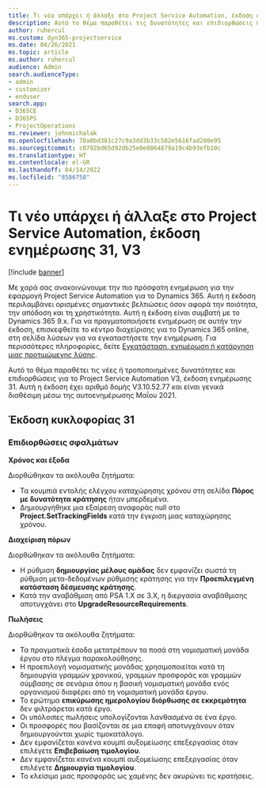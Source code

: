 ```yaml
---
title: Τι νέο υπάρχει ή άλλαξε στο Project Service Automation, έκδοση ενημέρωσης 31, V3
description: Αυτό το θέμα παραθέτει τις δυνατότητες και επιδιορθώσεις που είναι διαθέσιμες στο Project Service Automation, έκδοση ενημέρωσης 31, V3.
author: ruhercul
ms.custom: dyn365-projectservice
ms.date: 04/26/2021
ms.topic: article
ms.author: ruhercul
audience: Admin
search.audienceType:
- admin
- customizer
- enduser
search.app:
- D365CE
- D365PS
- ProjectOperations
ms.reviewer: johnmichalak
ms.openlocfilehash: 70a8bd381c27c9a3dd3b33c582e5616fad280e95
ms.sourcegitcommit: c0792bd65d92db25e0e8864879a19c4b93efb10c
ms.translationtype: HT
ms.contentlocale: el-GR
ms.lasthandoff: 04/14/2022
ms.locfileid: "8586758"
---
```

# <a name="whats-new-or-changed-in-project-service-automation-update-release-31-v3"></a>Τι νέο υπάρχει ή άλλαξε στο Project Service Automation, έκδοση ενημέρωσης 31, V3

[!include [banner](../includes/psa-now-project-operations.md)]

Με χαρά σας ανακοινώνουμε την πιο πρόσφατη ενημέρωση για την εφαρμογή Project Service Automation για το Dynamics 365. Αυτή η έκδοση περιλαμβάνει ορισμένες σημαντικές βελτιώσεις όσον αφορά την ποιότητα, την απόδοση και τη χρηστικότητα. Αυτή η έκδοση είναι συμβατή με το Dynamics 365 9.x. Για να πραγματοποιήσετε ενημέρωση σε αυτήν την έκδοση, επισκεφθείτε το κέντρο διαχείρισης για το Dynamics 365 online, στη σελίδα λύσεων για να εγκαταστήσετε την ενημέρωση. Για περισσότερες πληροφορίες, δείτε [Εγκατάσταση, ενημέρωση ή κατάργηση μιας προτιμώμενης λύσης](/power-platform/admin/install-remove-preferred-solution).

Αυτό το θέμα παραθέτει τις νέες ή τροποποιημένες δυνατότητες και επιδιορθώσεις για το Project Service Automation V3, έκδοση ενημέρωσης 31. Αυτή η έκδοση έχει αριθμό δομής V3.10.52.77 και είναι γενικά διαθέσιμη μέσω της αυτοενημέρωσης Μαΐου 2021.

## <a name="update-release-31"></a>Έκδοση κυκλοφορίας 31

### <a name="bug-fixes"></a>Επιδιορθώσεις σφαλμάτων

**Χρόνος και έξοδα**

Διορθώθηκαν τα ακόλουθα ζητήματα:

- Τα κουμπιά εντολής ελέγχου καταχώρησης χρόνου στη σελίδα **Πόρος με δυνατότητα κράτησης** ήταν μπερδεμένα.
- Δημιουργήθηκε μια εξαίρεση αναφοράς null στο **Project.SetTrackingFields** κατά την έγκριση μιας καταχώρησης χρόνου.

**Διαχείριση πόρων**

Διορθώθηκαν τα ακόλουθα ζητήματα:

- Η ρύθμιση **δημιουργίας μέλους ομάδας** δεν εμφανίζει σωστά τη ρύθμιση μετα-δεδομένων ρύθμισης κράτησης για την **Προεπιλεγμένη κατάσταση δέσμευσης κράτησης**.
- Κατά την αναβάθμιση από PSA 1.X σε 3.X, η διεργασία αναβάθμισης αποτυγχάνει στο **UpgradeResourceRequirements**.


**Πωλήσεις**

Διορθώθηκαν τα ακόλουθα ζητήματα:

- Τα πραγματικά έσοδα μετατρέπουν τα ποσά στη νομισματική μονάδα έργου στο πλέγμα παρακολούθησης.
- Η προεπιλογή νομισματικής μονάδας χρησιμοποιείται κατά τη δημιουργία γραμμών χρονικού, γραμμών προσφοράς και γραμμών σύμβασης σε σενάρια όπου η βασική νομισματική μονάδα ενός οργανισμού διαφέρει από τη νομισματική μονάδα έργου.
- Το ερώτημα **επικύρωσης ημερολογίου διόρθωσης σε εκκρεμότητα** δεν φιλτράρεται κατά έργο.
- Οι υπόλοιπες πωλήσεις υπολογίζονται λανθασμένα σε ένα έργο.
- Οι προσφορές που βασίζονται σε μια επαφή αποτυγχάνουν όταν δημιουργούνται χωρίς τιμοκατάλογο.
- Δεν εμφανίζεται κανένα κουμπί αυξομείωσης επεξεργασίας όταν επιλέγετε **Επιβεβαίωση τιμολογίου**.
- Δεν εμφανίζεται κανένα κουμπί αυξομείωσης επεξεργασίας όταν επιλέγετε **Δημιουργία τιμολογίου**.
- Το κλείσιμο μιας προσφοράς ως χαμένης δεν ακυρώνει τις κρατήσεις.







